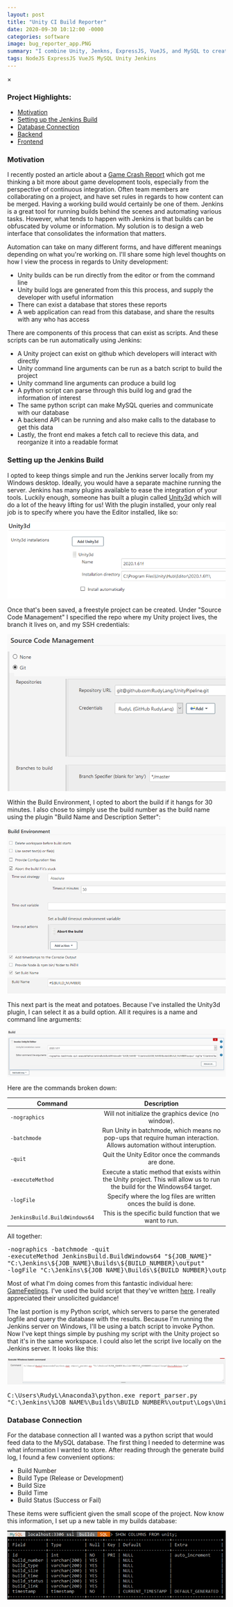 ```yaml
---
layout: post
title: "Unity CI Build Reporter"
date: 2020-09-30 10:12:00 -0000
categories: software
image: bug_reporter_app.PNG
summary: "I combine Unity, Jenkns, ExpressJS, VueJS, and MySQL to create a fullstack build reporting system."
tags: NodeJS ExpressJS VueJS MySQL Unity Jenkins
---
```


<!-- The Modal -->
<div id="myModal" class="modal">
  <span class="close">&times;</span>
  <img class="modal-content" id="img01">
  <div id="caption"></div>
</div>

### Project Highlights:
* [Motivation](#BuildReport-Motivation)
* [Setting up the Jenkins Build](#BuildReport-Jenkins)
* [Database Connection](#BuildReport-Database)
* [Backend](#BuildReport-Backend)
* [Frontend](#BuildReport-Frontend)

### <a id="BuildReport-Motivation"></a> Motivation
I recently posted an article about a [Game Crash Report](https://rudylang.github.io/posts/software/2020/09/14/Game-Crash-Reporter.html) which got me thinking a bit more about game development tools, especially from the perspective of continuous integration. Often team members are collaborating on a project, and have set rules in regards to how content can be merged. Having a working build would certainly be one of them. Jenkins is a great tool for running builds behind the scenes and automating various tasks. However, what tends to happen with Jenkins is that builds can be obfuscated by volume or information. My solution is to design a web interface that consolidates the information that matters.

Automation can take on many different forms, and have different meanings depending on what you're working on. I'll share some high level thoughts on how I view the process in regards to Unity development:

* Unity builds can be run directly from the editor or from the command line
* Unity build logs are generated from this this process, and supply the developer with useful information
* There can exist a database that stores these reports
* A web application can read from this database, and share the results with any who has access

There are components of this process that can exist as scripts. And these scripts can be run automatically using Jenkins:

* A Unity project can exist on github which developers will interact with directly
* Unity command line arguments can be run as a batch script to build the project
* Unity command line arguments can produce a build log
* A python script can parse through this build log and grad the information of interest
* The same python script can make MySQL queries and communicate with our database
* A backend API can be running and also make calls to the database to get this data
* Lastly, the front end makes a fetch call to recieve this data, and reorganize it into a readable format

### <a id="BuildReport-Jenkins"></a> Setting up the Jenkins Build
I opted to keep things simple and run the Jenkins server locally from my Windows desktop. Ideally, you would have a separate machine running the server. Jenkins has many plugins available to ease the integration of your tools. Luckily enough, someone has built a plugin called [Unity3d](https://plugins.jenkins.io/unity3d-plugin/) which will do a lot of the heavy lifting for us! With the plugin installed, your only real job is to specify where you have the Editor installed, like so:

<img class="myImg" src="/post_images/build_unity_plugin.PNG">

Once that's been saved, a freestyle project can be created. Under "Source Code Management" I specified the repo where my Unity project lives, the branch it lives on, and my SSH credentials:

<img class="myImg" src="/post_images/build_git.PNG">

Within the Build Environment, I opted to abort the build if it hangs for 30 minutes. I also chose to simply use the build number as the build name using the plugin "Build Name and Description Setter":

<img class="myImg" src="/post_images/build_environment.PNG">

This next part is the meat and potatoes. Because I've installed the Unity3d plugin, I can select it as a build option. All it requires is a name and command line arguments:

<img class="myImg" src="/post_images/build_unity_build.PNG">

Here are the commands broken down:


| Command       | Description           |
| ------------- |:-------------:|
| `-nographics`      | Will not initialize the graphics device (no window). |
| `-batchmode`      | Run Unity in batchmode, which means no pop-ups that require human interaction. Allows automation without interuption.      |
| `-quit` | Quit the Unity Editor once the commands are done.      |
| `-executeMethod` | Execute a static method that exists within the Unity project. This will allow us to run the build for the Windows64 target.      |
| `-logFile` | Specify where the log files are written onces the build is done.     |
| `JenkinsBuild.BuildWindows64` | This is the specific build function that we want to run.      |

All together:

<div class="article-code">
<pre>
-nographics -batchmode -quit 
-executeMethod JenkinsBuild.BuildWindows64 "${JOB_NAME}"
"C:\Jenkins\${JOB_NAME}\Builds\${BUILD_NUMBER}\output" 
-logFile "C:\Jenkins\${JOB_NAME}\Builds\${BUILD_NUMBER}\output\Logs\UnityEditor.log"
</pre>
</div>

Most of what I'm doing comes from this fantastic individual here: [GameFeelings](https://www.youtube.com/watch?v=WdIG0af7S0g). I've used the build script that they've written [here](https://gamefeelings.com/2020/02/18/jenkins-build-with-unity3d/). I really appreciated their unsolicited guidance!

The last portion is my Python script, which servers to parse the generated logfile and query the database with the results. Because I'm running the Jenkins server on Windows, I'll be using a batch script to invoke Python. Now I've kept things simple by pushing my script with the Unity project so that it's in the same workspace. I could also let the script live locally on the Jenkins server. It looks like this:

<img class="myImg" src="/post_images/build_python_batch.PNG">
<div class="article-code">
<pre>
C:\Users\RudyL\Anaconda3\python.exe report_parser.py 
"C:\Jenkins\%JOB_NAME%\Builds\%BUILD_NUMBER%\output\Logs\UnityEditor.log"
</pre>
</div>


### <a id="BuildReport-Database"></a> Database Connection

For the database connection all I wanted was a python script that would feed data to the MySQL database. The first thing I needed to determine was what information I wanted to store. After reading through the generate build log, I found a few convenient options:

* Build Number
* Build Type (Release or Development)
* Build Size
* Build Time
* Build Status (Success or Fail)

These items were sufficient given the small scope of the project. Now know this information, I set up a new table in my builds database:

<img class="myImg" src="/post_images/build_sql_table.PNG">
